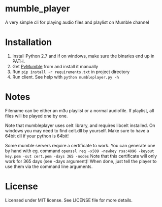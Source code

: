 # mumble_player

A very simple cli for playing audio files and playlist on Mumble channel

# Installation

1. Install Python 2.7 and if on windows, make sure the binaries end up in PATH.
2. Get [PyMumble](https://github.com/azlux/pymumble) from  and install it manually
3. Run `pip install -r requirements.txt` in project directory
4. Run client. See help with `python mumbleplayer.py -h`

# Notes

Filename can be either an m3u playlist or a normal audiofile. If playlist,
all files will be played one by one.

Note that mumbleplayer uses celt library, and requires libcelt installed.
On windows you may need to find celt.dll by yourself. Make sure to have
a 64bit dll if your python is 64bit!

Some mumble servers require a certificate to work. You can generate one
by hand with eg. command 
`openssl req -x509 -newkey rsa:4096 -keyout key.pem -out cert.pem -days 365 -nodes`
Note that this certificate will only work for 365 days (see -days argument)!
When done, just tell the player to use them via the command line arguments.

# License

Licensed under MIT license. See LICENSE file for more details.
